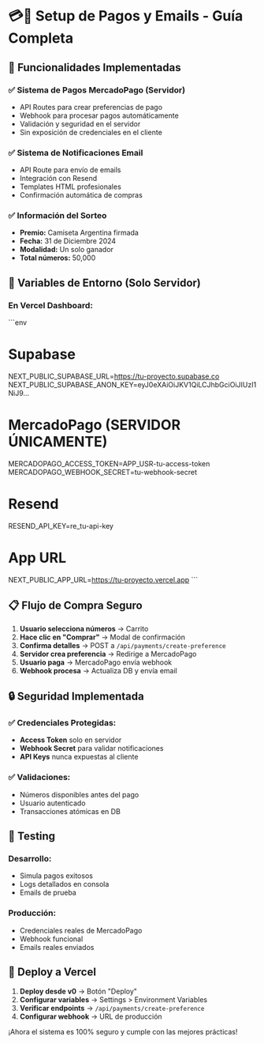 # 💳📧 Setup de Pagos y Emails - Guía Completa

## 🚀 Funcionalidades Implementadas

### ✅ Sistema de Pagos MercadoPago (Servidor)
- API Routes para crear preferencias de pago
- Webhook para procesar pagos automáticamente
- Validación y seguridad en el servidor
- Sin exposición de credenciales en el cliente

### ✅ Sistema de Notificaciones Email
- API Route para envío de emails
- Integración con Resend
- Templates HTML profesionales
- Confirmación automática de compras

### ✅ Información del Sorteo
- **Premio:** Camiseta Argentina firmada
- **Fecha:** 31 de Diciembre 2024
- **Modalidad:** Un solo ganador
- **Total números:** 50,000

## 🔧 Variables de Entorno (Solo Servidor)

### En Vercel Dashboard:
\`\`\`env
# Supabase
NEXT_PUBLIC_SUPABASE_URL=https://tu-proyecto.supabase.co
NEXT_PUBLIC_SUPABASE_ANON_KEY=eyJ0eXAiOiJKV1QiLCJhbGciOiJIUzI1NiJ9...

# MercadoPago (SERVIDOR ÚNICAMENTE)
MERCADOPAGO_ACCESS_TOKEN=APP_USR-tu-access-token
MERCADOPAGO_WEBHOOK_SECRET=tu-webhook-secret

# Resend
RESEND_API_KEY=re_tu-api-key

# App URL
NEXT_PUBLIC_APP_URL=https://tu-proyecto.vercel.app
\`\`\`

## 📋 Flujo de Compra Seguro

1. **Usuario selecciona números** → Carrito
2. **Hace clic en "Comprar"** → Modal de confirmación
3. **Confirma detalles** → POST a `/api/payments/create-preference`
4. **Servidor crea preferencia** → Redirige a MercadoPago
5. **Usuario paga** → MercadoPago envía webhook
6. **Webhook procesa** → Actualiza DB y envía email

## 🔒 Seguridad Implementada

### ✅ Credenciales Protegidas:
- **Access Token** solo en servidor
- **Webhook Secret** para validar notificaciones
- **API Keys** nunca expuestas al cliente

### ✅ Validaciones:
- Números disponibles antes del pago
- Usuario autenticado
- Transacciones atómicas en DB

## 🧪 Testing

### Desarrollo:
- Simula pagos exitosos
- Logs detallados en consola
- Emails de prueba

### Producción:
- Credenciales reales de MercadoPago
- Webhook funcional
- Emails reales enviados

## 🚀 Deploy a Vercel

1. **Deploy desde v0** → Botón "Deploy"
2. **Configurar variables** → Settings > Environment Variables
3. **Verificar endpoints** → `/api/payments/create-preference`
4. **Configurar webhook** → URL de producción

¡Ahora el sistema es 100% seguro y cumple con las mejores prácticas!
